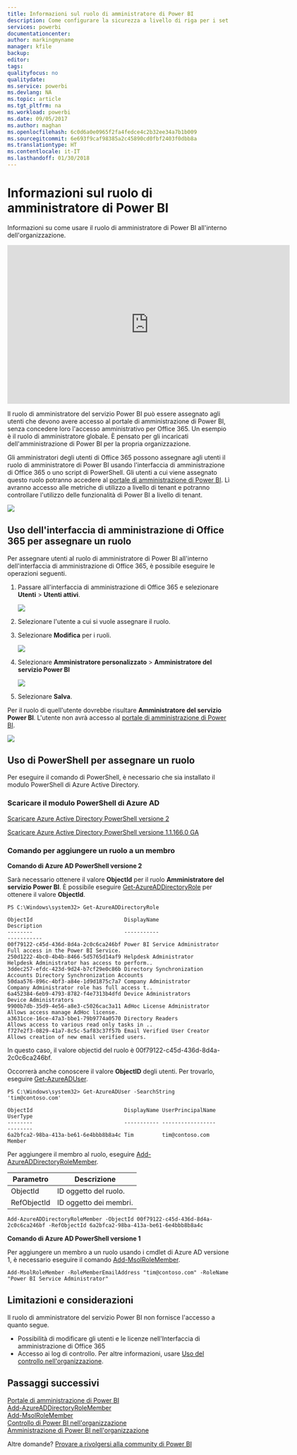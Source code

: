 ```yaml
---
title: Informazioni sul ruolo di amministratore di Power BI
description: Come configurare la sicurezza a livello di riga per i set di dati importati e DirectQuery nel servizio Power BI.
services: powerbi
documentationcenter: 
author: markingmyname
manager: kfile
backup: 
editor: 
tags: 
qualityfocus: no
qualitydate: 
ms.service: powerbi
ms.devlang: NA
ms.topic: article
ms.tgt_pltfrm: na
ms.workload: powerbi
ms.date: 09/05/2017
ms.author: maghan
ms.openlocfilehash: 6c0d6a0e0965f2fa4fedce4c2b32ee34a7b1b009
ms.sourcegitcommit: 6e693f9caf98385a2c45890cd0fbf2403f0dbb8a
ms.translationtype: HT
ms.contentlocale: it-IT
ms.lasthandoff: 01/30/2018
---
```

# <a name="understanding-the-power-bi-admin-role"></a>Informazioni sul ruolo di amministratore di Power BI
Informazioni su come usare il ruolo di amministratore di Power BI all'interno dell'organizzazione.

<iframe width="640" height="360" src="https://www.youtube.com/embed/PQRbdJgEm3k?showinfo=0" frameborder="0" allowfullscreen></iframe>

Il ruolo di amministratore del servizio Power BI può essere assegnato agli utenti che devono avere accesso al portale di amministrazione di Power BI, senza concedere loro l'accesso amministrativo per Office 365. Un esempio è il ruolo di amministratore globale. È pensato per gli incaricati dell'amministrazione di Power BI per la propria organizzazione.

Gli amministratori degli utenti di Office 365 possono assegnare agli utenti il ruolo di amministratore di Power BI usando l'interfaccia di amministrazione di Office 365 o uno script di PowerShell. Gli utenti a cui viene assegnato questo ruolo potranno accedere al [portale di amministrazione di Power BI](service-admin-portal.md). Lì avranno accesso alle metriche di utilizzo a livello di tenant e potranno controllare l'utilizzo delle funzionalità di Power BI a livello di tenant.

![](media/service-admin-role/powerbi-admin-portal.png)

## <a name="using-the-office-365-admin-center-to-assign-a-role"></a>Uso dell'interfaccia di amministrazione di Office 365 per assegnare un ruolo
Per assegnare utenti al ruolo di amministratore di Power BI all'interno dell'interfaccia di amministrazione di Office 365, è possibile eseguire le operazioni seguenti.

1. Passare all'interfaccia di amministrazione di Office 365 e selezionare **Utenti** > **Utenti attivi**.
   
    ![](media/service-admin-role/powerbi-admin-users.png)
2. Selezionare l'utente a cui si vuole assegnare il ruolo.
3. Selezionare **Modifica** per i ruoli.
   
    ![](media/service-admin-role/powerbi-admin-edit-roles.png)
4. Selezionare **Amministratore personalizzato** > **Amministratore del servizio Power BI**
   
    ![](media/service-admin-role/powerbi-admin-role.png)
5. Selezionare **Salva**.

Per il ruolo di quell'utente dovrebbe risultare **Amministratore del servizio Power BI**. L'utente non avrà accesso al [portale di amministrazione di Power BI](service-admin-portal.md).

![](media/service-admin-role/powerbi-admin-role-set.png)

## <a name="using-powershell-to-assign-a-role"></a>Uso di PowerShell per assegnare un ruolo
Per eseguire il comando di PowerShell, è necessario che sia installato il modulo PowerShell di Azure Active Directory.

### <a name="download-azure-ad-powershell-module"></a>Scaricare il modulo PowerShell di Azure AD
[Scaricare Azure Active Directory PowerShell versione 2](https://github.com/Azure/azure-docs-powershell-azuread/blob/master/Azure%20AD%20Cmdlets/AzureAD/index.md)

[Scaricare Azure Active Directory PowerShell versione 1.1.166.0 GA](http://connect.microsoft.com/site1164/Downloads/DownloadDetails.aspx?DownloadID=59185)

### <a name="command-to-add-role-to-member"></a>Comando per aggiungere un ruolo a un membro
**Comando di Azure AD PowerShell versione 2**

Sarà necessario ottenere il valore **ObjectId** per il ruolo **Amministratore del servizio Power BI**. È possibile eseguire [Get-AzureADDirectoryRole](https://docs.microsoft.com/powershell/azuread/v2/get-azureaddirectoryrole) per ottenere il valore **ObjectId**.

```
PS C:\Windows\system32> Get-AzureADDirectoryRole

ObjectId                             DisplayName                        Description
--------                             -----------                        -----------
00f79122-c45d-436d-8d4a-2c0c6ca246bf Power BI Service Administrator     Full access in the Power BI Service.
250d1222-4bc0-4b4b-8466-5d5765d14af9 Helpdesk Administrator             Helpdesk Administrator has access to perform..
3ddec257-efdc-423d-9d24-b7cf29e0c86b Directory Synchronization Accounts Directory Synchronization Accounts
50daa576-896c-4bf3-a84e-1d9d1875c7a7 Company Administrator              Company Administrator role has full access t..
6a452384-6eb9-4793-8782-f4e7313b4dfd Device Administrators              Device Administrators
9900b7db-35d9-4e56-a8e3-c5026cac3a11 AdHoc License Administrator        Allows access manage AdHoc license.
a3631cce-16ce-47a3-bbe1-79b9774a0570 Directory Readers                  Allows access to various read only tasks in ..
f727e2f3-0829-41a7-8c5c-5af83c37f57b Email Verified User Creator        Allows creation of new email verified users.
```

In questo caso, il valore objectid del ruolo è 00f79122-c45d-436d-8d4a-2c0c6ca246bf.

Occorrerà anche conoscere il valore **ObjectID** degli utenti. Per trovarlo, eseguire [Get-AzureADUser](https://docs.microsoft.com/powershell/azuread/v2/get-azureaduser).

```
PS C:\Windows\system32> Get-AzureADUser -SearchString 'tim@contoso.com'

ObjectId                             DisplayName UserPrincipalName      UserType
--------                             ----------- -----------------      --------
6a2bfca2-98ba-413a-be61-6e4bbb8b8a4c Tim         tim@contoso.com        Member
```

Per aggiungere il membro al ruolo, eseguire [Add-AzureADDirectoryRoleMember](https://docs.microsoft.com/powershell/azuread/v2/add-azureaddirectoryrolemember).

| Parametro | Descrizione |
| --- | --- |
| ObjectId |ID oggetto del ruolo. |
| RefObjectId |ID oggetto dei membri. |

```
Add-AzureADDirectoryRoleMember -ObjectId 00f79122-c45d-436d-8d4a-2c0c6ca246bf -RefObjectId 6a2bfca2-98ba-413a-be61-6e4bbb8b8a4c
```

**Comando di Azure AD PowerShell versione 1**

Per aggiungere un membro a un ruolo usando i cmdlet di Azure AD versione 1, è necessario eseguire il comando [Add-MsolRoleMember](https://docs.microsoft.com/powershell/msonline/v1/add-msolrolemember).

```
Add-MsolRoleMember -RoleMemberEmailAddress "tim@contoso.com" -RoleName "Power BI Service Administrator"
```

## <a name="limitations-and-considerations"></a>Limitazioni e considerazioni
Il ruolo di amministratore del servizio Power BI non fornisce l'accesso a quanto segue.

* Possibilità di modificare gli utenti e le licenze nell'Interfaccia di amministrazione di Office 365
* Accesso ai log di controllo. Per altre informazioni, usare [Uso del controllo nell'organizzazione](service-admin-auditing.md).

## <a name="next-steps"></a>Passaggi successivi
[Portale di amministrazione di Power BI](service-admin-portal.md)  
[Add-AzureADDirectoryRoleMember](https://docs.microsoft.com/powershell/azuread/v2/add-azureaddirectoryrolemember)  
[Add-MsolRoleMember](https://docs.microsoft.com/powershell/msonline/v1/add-msolrolemember)  
[Controllo di Power BI nell'organizzazione](service-admin-auditing.md)  
[Amministrazione di Power BI nell'organizzazione](service-admin-administering-power-bi-in-your-organization.md)  

Altre domande? [Provare a rivolgersi alla community di Power BI](http://community.powerbi.com/)


